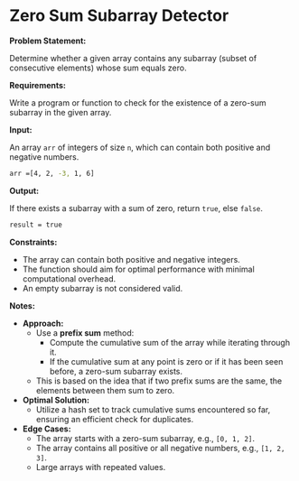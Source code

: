 # Zero Sum Subarray Detector

**Problem Statement:**

Determine whether a given array contains any subarray (subset of consecutive elements) whose sum equals zero.

**Requirements:**

Write a program or function to check for the existence of a zero-sum subarray in the given array.

**Input:**

An array `arr` of integers of size `n`, which can contain both positive and negative numbers.

```bash
arr =[4, 2, -3, 1, 6]
```

**Output:**

If there exists a subarray with a sum of zero, return `true`, else `false`.

```bash
result = true
```

**Constraints:**

- The array can contain both positive and negative integers.
- The function should aim for optimal performance with minimal computational overhead.
- An empty subarray is not considered valid.

**Notes:**

- **Approach:**
  - Use a **prefix sum** method:
    - Compute the cumulative sum of the array while iterating through it.
    - If the cumulative sum at any point is zero or if it has been seen before, a zero-sum subarray exists.
  - This is based on the idea that if two prefix sums are the same, the elements between them sum to zero.
- **Optimal Solution:**
  - Utilize a hash set to track cumulative sums encountered so far, ensuring an efficient check for duplicates.
- **Edge Cases:**
  - The array starts with a zero-sum subarray, e.g., `[0, 1, 2]`.
  - The array contains all positive or all negative numbers, e.g., `[1, 2, 3]`.
  - Large arrays with repeated values.
